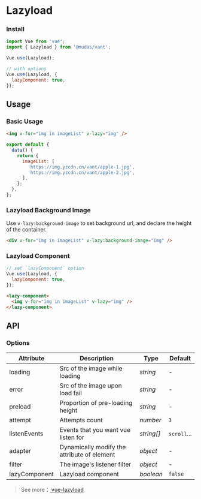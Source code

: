 # Lazyload

### Install

```js
import Vue from 'vue';
import { Lazyload } from '@mudas/vant';

Vue.use(Lazyload);

// with options
Vue.use(Lazyload, {
  lazyComponent: true,
});
```

## Usage

### Basic Usage

```html
<img v-for="img in imageList" v-lazy="img" />
```

```js
export default {
  data() {
    return {
      imageList: [
        'https://img.yzcdn.cn/vant/apple-1.jpg',
        'https://img.yzcdn.cn/vant/apple-2.jpg',
      ],
    };
  },
};
```

### Lazyload Background Image

Use `v-lazy:background-image` to set background url, and declare the height of the container.

```html
<div v-for="img in imageList" v-lazy:background-image="img" />
```

### Lazyload Component

```js
// set `lazyComponent` option
Vue.use(Lazyload, {
  lazyComponent: true,
});
```

```html
<lazy-component>
  <img v-for="img in imageList" v-lazy="img" />
</lazy-component>
```

## API

### Options

| Attribute | Description | Type | Default |
| --- | --- | --- | --- |
| loading | Src of the image while loading | _string_ | - |
| error | Src of the image upon load fail | _string_ | - |
| preload | Proportion of pre-loading height | _string_ | - |
| attempt | Attempts count | _number_ | `3` |
| listenEvents | Events that you want vue listen for | _string[]_ | `scroll`... |
| adapter | Dynamically modify the attribute of element | _object_ | - |
| filter | The image's listener filter | _object_ | - |
| lazyComponent | Lazyload component | _boolean_ | `false` |

> See more：[ vue-lazyload ](https://github.com/hilongjw/vue-lazyload)
